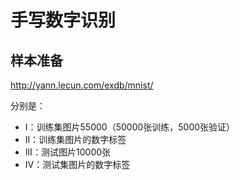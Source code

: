 # 手写数字识别

## 样本准备

http://yann.lecun.com/exdb/mnist/

分别是：

* I：训练集图片55000（50000张训练，5000张验证）
* II：训练集图片的数字标签
* III：测试图片10000张
* IV：测试集图片的数字标签


